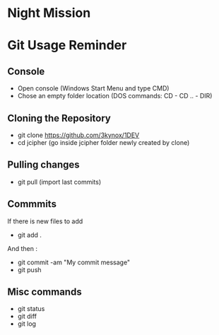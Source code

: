 # Night Mission

# Git Usage Reminder
## Console
- Open console (Windows Start Menu and type CMD)
- Chose an empty folder location (DOS commands: CD <folder> - CD .. - DIR)

## Cloning the Repository
- git clone https://github.com/3kynox/1DEV
- cd jcipher (go inside jcipher folder newly created by clone)

## Pulling changes
- git pull (import last commits)

## Commmits
If there is new files to add
- git add .

And then : 
- git commit -am "My commit message"
- git push

## Misc commands
- git status
- git diff
- git log

